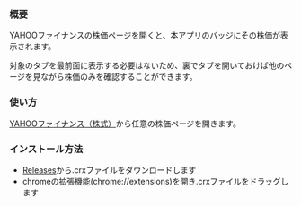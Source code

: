 ### 概要

YAHOOファイナンスの株価ページを開くと、本アプリのバッジにその株価が表示されます。

対象のタブを最前面に表示する必要はないため、裏でタブを開いておけば他のページを見ながら株価のみを確認することができます。

### 使い方

[YAHOOファイナンス（株式）](http://stocks.finance.yahoo.co.jp/)から任意の株価ページを開きます。

### インストール方法

* [Releases](https://github.com/atwata/yahoo-finance-stock-price/releases)から.crxファイルをダウンロードします
* chromeの拡張機能(chrome://extensions)を開き.crxファイルをドラッグします



									 
